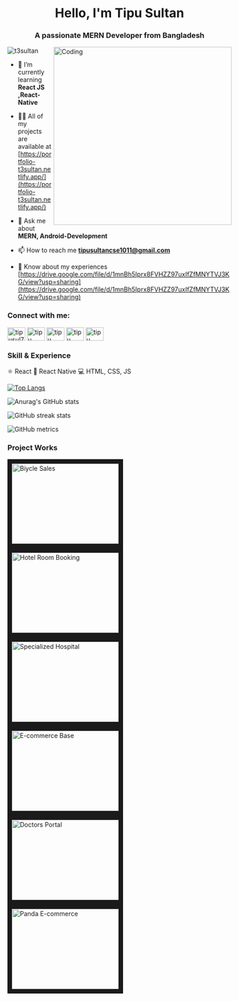 
<h1 align="center">Hello, I'm Tipu Sultan</h1>
<h3 align="center">A passionate MERN Developer from Bangladesh</h3>
<img img align="right" alt="Coding" width="400" src="https://camo.githubusercontent.com/e278cbf655da98c004011927c9b4ef9ace0e73c9b8a41892b778bbe03c045379/68747470733a2f2f637373706f696e743130312e636f6d2f77702d636f6e74656e742f75706c6f6164732f323032302f31302f446576656c6f7065722d6f6e2d6c6170746f702e676966">

<p align="left"> <img src="https://komarev.com/ghpvc/?username=t3sultan&label=Profile%20views&color=0e75b6&style=flat" alt="t3sultan" /> </p>

- 🌱 I’m currently learning **React JS ,React-Native**

- 👨‍💻 All of my projects are available at [https://portfolio-t3sultan.netlify.app/](https://portfolio-t3sultan.netlify.app/)

- 💬 Ask me about **MERN, Android-Development**

- 📫 How to reach me **tipusultancse1011@gmail.com**

- 📄 Know about my experiences [https://drive.google.com/file/d/1mnBh5Iprx8FVHZZ97uxIfZfMNYTVJ3KG/view?usp=sharing](https://drive.google.com/file/d/1mnBh5Iprx8FVHZZ97uxIfZfMNYTVJ3KG/view?usp=sharing)




<h3 align="left">Connect with me:</h3>
<p align="left">
<a href="https://twitter.com/tipusul76971739" target="blank"><img align="center" src="https://raw.githubusercontent.com/rahuldkjain/github-profile-readme-generator/master/src/images/icons/Social/twitter.svg" alt="tipusul76971739" height="30" width="40" /></a>
<a href="https://linkedin.com/in/tipu sultan" target="blank"><img align="center" src="https://raw.githubusercontent.com/rahuldkjain/github-profile-readme-generator/master/src/images/icons/Social/linked-in-alt.svg" alt="tipu sultan" height="30" width="40" /></a>
<a href="https://fb.com/tipu sultan" target="blank"><img align="center" src="https://raw.githubusercontent.com/rahuldkjain/github-profile-readme-generator/master/src/images/icons/Social/facebook.svg" alt="tipu sultan" height="30" width="40" /></a>
<a href="https://dribbble.com/tipu sultan" target="blank"><img align="center" src="https://raw.githubusercontent.com/rahuldkjain/github-profile-readme-generator/master/src/images/icons/Social/dribbble.svg" alt="tipu sultan" height="30" width="40" /></a>
<a href="https://www.hackerrank.com/tipu sultan" target="blank"><img align="center" src="https://raw.githubusercontent.com/rahuldkjain/github-profile-readme-generator/master/src/images/icons/Social/hackerrank.svg" alt="tipu sultan" height="30" width="40" /></a>
</p>

<h3 align="left">Skill & Experience</h3>
⚛ React
📱 React Native
💻 HTML, CSS, JS

[![Top Langs](https://github-readme-stats.vercel.app/api/top-langs/?username=T3sultan&show_icons=true&theme=radical)](https://github.com/anuraghazra/github-readme-stats)

![Anurag's GitHub stats](https://github-readme-stats.vercel.app/api?username=T3sultan&show_icons=true&theme=radical)


![GitHub streak stats](https://github-readme-streak-stats.herokuapp.com/?user=T3sultan&show_icons=true&theme=radical) 

![GitHub metrics](https://metrics.lecoq.io/T3sultan) 


<h3 align="left">Project Works</h3>


<a href="https://niche-products-28da0.web.app/" target="_blank"><img src="https://i.pinimg.com/originals/24/ae/8d/24ae8def288851503cf68340df174963.gif" 
alt="Biycle Sales" width="240" height="180" border="10"/></a>
<a href="https://assignment-11-9e433.web.app/" target="_blank"><img src="https://cdn.apartmenttherapy.info/image/upload/v1558614290/at/archive/58eeec5148fdc31dfeb280db5796501a89baab61.gif" 
alt="Hotel Room Booking" width="240" height="180" border="10"/></a>
<a href="https://specialized-hospital-1a3ce.web.app/" target="_blank"><img src="https://i.pinimg.com/originals/5e/4d/2b/5e4d2bb71b44ea32261af277f990642e.gif" 
alt="Specialized Hospital" width="240" height="180" border="10" /></a>
<a href="https://e-commerce-webiste-assignment-7.netlify.app/" target="_blank"><img src="https://discovertemplate.com/wp-content/uploads/2020/11/E-Commerce-Animated-GIF-Icon-Pack-2.gif" 
alt="E-commerce Base" width="240" height="180" border="10"/></a>
<a href="https://doctors-portals-ea55d.web.app/" target="_blank"><img src="https://i.pinimg.com/originals/13/66/c9/1366c95f8c249b8422d2caaae287cb63.gif" 
alt="Doctors Portal" width="240" height="180" border="10"/></a>
<a href="https://t3sultan.github.io/Panda_E-commerce_Bootstrap/" target="_blank"><img src="https://cdn.dribbble.com/users/3292307/screenshots/6136631/website-build.gif" 
alt="Panda E-commerce" width="240" height="180" border="10"/></a>

